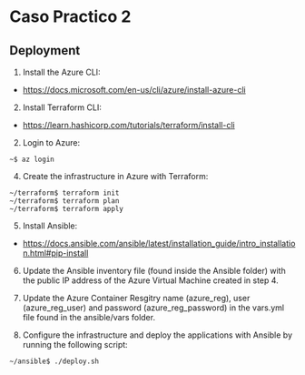 # Caso Practico 2

## Deployment

1. Install the Azure CLI:

-  https://docs.microsoft.com/en-us/cli/azure/install-azure-cli

2. Install Terraform CLI:

  - https://learn.hashicorp.com/tutorials/terraform/install-cli

2. Login to Azure:

```console
~$ az login
```

4. Create the infrastructure in Azure with Terraform:

```console
~/terraform$ terraform init
~/terraform$ terraform plan
~/terraform$ terraform apply
```
5. Install Ansible:
- https://docs.ansible.com/ansible/latest/installation_guide/intro_installation.html#pip-install

6. Update the Ansible inventory file (found inside the Ansible folder) with the public IP address of the Azure Virtual Machine created in step 4.

7. Update the Azure Container Resgitry name (azure_reg), user (azure_reg_user) and password (azure_reg_password) in the vars.yml file found in the ansible/vars folder.

8.  Configure the infrastructure and deploy the applications with Ansible by running the following script:

```console
~/ansible$ ./deploy.sh
```